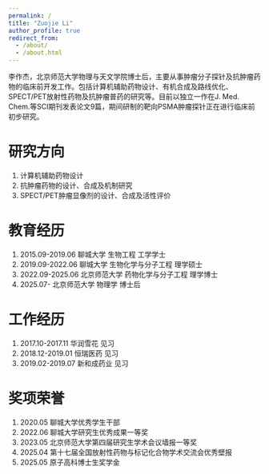 ```yaml
---
permalink: /
title: "Zuojie Li"
author_profile: true
redirect_from: 
  - /about/
  - /about.html
---
```


李作杰，北京师范大学物理与天文学院博士后，主要从事肿瘤分子探针及抗肿瘤药物的临床前开发工作。包括计算机辅助药物设计、有机合成及路线优化、SPECT/PET放射性药物及抗肿瘤普药的研究等。目前以独立一作在J. Med. Chem.等SCI期刊发表论文9篇，期间研制的靶向PSMA肿瘤探针正在进行临床前初步研究。

研究方向
======
1. 计算机辅助药物设计
2. 抗肿瘤药物的设计、合成及机制研究
3. SPECT/PET肿瘤显像剂的设计、合成及活性评价

教育经历
======
1. 2015.09-2019.06   聊城大学       生物工程            工学学士
2. 2019.09-2022.06   聊城大学       生物化学与分子工程  理学硕士
3. 2022.09-2025.06   北京师范大学   药物化学与分子工程  理学博士
4. 2025.07-          北京师范大学   物理学               博士后

工作经历
======
1. 2017.10-2017.11    华润雪花       见习
2. 2018.12-2019.01    恒瑞医药       见习
3. 2019.02-2019.07    新和成药业     见习

奖项荣誉
======
1. 2020.05 聊城大学优秀学生干部
2. 2022.06 聊城大学研究生优秀成果一等奖
3. 2023.05 北京师范大学第四届研究生学术会议墙报一等奖
4. 2025.04 第十七届全国放射性药物与标记化合物学术交流会优秀壁报
5. 2025.05 原子高科博士生奖学金
